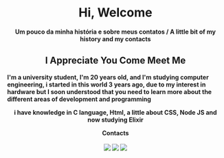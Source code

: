 <h1 align="center" ><strong>Hi, Welcome </h1> 
  
<p align="center">
Um pouco da minha história e sobre meus contatos / A little bit of my history and my contacts <br>
</p>

<h2 align="center" ><strong>I Appreciate You Come Meet Me </h2>

<p>
  I'm a university student, I'm 20 years old, and I'm studying computer engineering, i started in this world 3 years ago, due to my interest in hardware
  but I soon understood that you need to learn more about the different areas of development and programming <br/>
</p>

<p align="center"> i have knowledge in C language, Html, a little about CSS, Node JS and now studying Elixir </p>

<p align="center"> Contacts
</br>
</br>
  <a href="https://www.linkedin.com/in/carlossilvallf/" target="_blank" alt="Linkedin" >
  <img src="https://img.shields.io/badge/-Linkedin-0e76a8?style=flat&logo=Linkedin&logoColor=white&link=https://www.linkedin.com/in/carlossilvallf/" /></a>
  
  <a href="mailto:carlossilvallf@gmail.com" alt="Gmail" >
  <img src="https://img.shields.io/badge/-carlossilvallf@gmail.com-e34c41?style=flat&logo=gmail&logoColor=white&link=carlossilvallf@gmail.com" /></a>
  
  <a href="https://app.rocketseat.com.br/me/carlos-ssilva" target="_blank" alt="Rocketseat" >
  <img src="https://img.shields.io/badge/-RocketSeat-836FFF?style=flat&link=https://app.rocketseat.com.br/me/carlos-ssilva" /></a>
  
</p>
